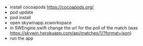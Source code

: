 - install cocoapods  https://cocoapods.org/
- pod update
- pod install
- open skywinapp.xcworkspace
- in SWEngine.swift change the url for the poll of the match (was https://skywin.herokuapp.com/api/matches/1/?format=json)
- run the app

 
